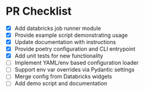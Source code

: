 # PR Checklist

- [x] Add databricks job runner module
- [x] Provide example script demonstrating usage
- [x] Update documentation with instructions
- [x] Provide poetry configuration and CLI entrypoint
- [x] Add unit tests for new functionality
- [ ] Implement YAML/env based configuration loader
- [ ] Support env var overrides via Pydantic settings
- [ ] Merge config from Databricks widgets
- [ ] Add demo script and documentation
